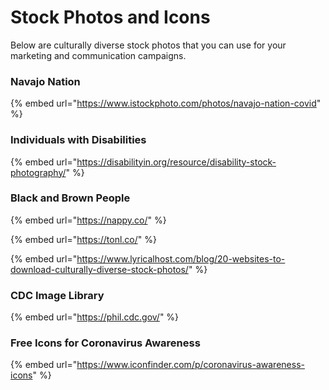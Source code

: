 # Stock Photos and Icons

Below are culturally diverse stock photos that you can use for your marketing and communication campaigns.

### Navajo Nation

{% embed url="https://www.istockphoto.com/photos/navajo-nation-covid" %}

### Individuals with Disabilities

{% embed url="https://disabilityin.org/resource/disability-stock-photography/" %}

### Black and Brown People

{% embed url="https://nappy.co/" %}

{% embed url="https://tonl.co/" %}

{% embed url="https://www.lyricalhost.com/blog/20-websites-to-download-culturally-diverse-stock-photos/" %}

### CDC Image Library

{% embed url="https://phil.cdc.gov/" %}

### Free Icons for Coronavirus Awareness

{% embed url="https://www.iconfinder.com/p/coronavirus-awareness-icons" %}

